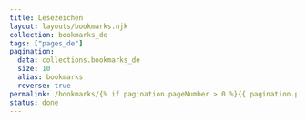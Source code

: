 ```yaml
---
title: Lesezeichen
layout: layouts/bookmarks.njk
collection: bookmarks_de
tags: ["pages_de"]
pagination:
  data: collections.bookmarks_de
  size: 10
  alias: bookmarks
  reverse: true
permalink: /bookmarks/{% if pagination.pageNumber > 0 %}{{ pagination.pageNumber + 1 }}/{% endif %}/
status: done
---
```

